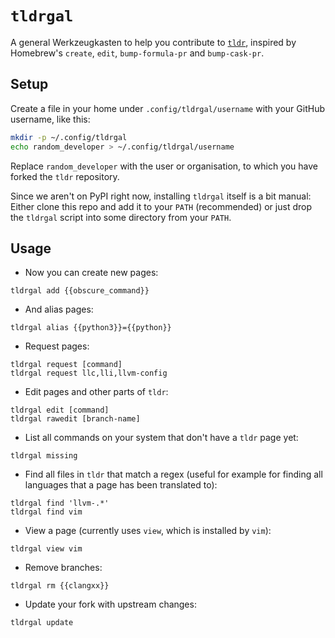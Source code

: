 # `tldrgal`

A general Werkzeugkasten to help you contribute to
[`tldr`](https://github.com/tldr-pages/tldr), inspired by Homebrew's
`create`, `edit`, `bump-formula-pr` and `bump-cask-pr`.

## Setup

Create a file in your home under `.config/tldrgal/username` with your GitHub
username, like this:

```sh
mkdir -p ~/.config/tldrgal
echo random_developer > ~/.config/tldrgal/username
```

Replace `random_developer` with the user or organisation, to which you have
forked the `tldr` repository.

Since we aren't on PyPI right now, installing `tldrgal` itself is a bit manual:
Either clone this repo and add it to your `PATH` (recommended) or just drop the
`tldrgal` script into some directory from your `PATH`.

## Usage

- Now you can create new pages:

`tldrgal add {{obscure_command}}`

- And alias pages:

`tldrgal alias {{python3}}={{python}}`

- Request pages:

```
tldrgal request [command]
tldrgal request llc,lli,llvm-config
```

- Edit pages and other parts of `tldr`:

```
tldrgal edit [command]
tldrgal rawedit [branch-name]
```

- List all commands on your system that don't have a `tldr` page yet:

`tldrgal missing`

- Find all files in `tldr` that match a regex (useful for example for finding all
languages that a page has been translated to):

```
tldrgal find 'llvm-.*'
tldrgal find vim
```

- View a page (currently uses `view`, which is installed by `vim`):

`tldrgal view vim`

- Remove branches:

`tldrgal rm {{clangxx}}`

- Update your fork with upstream changes:

`tldrgal update`
